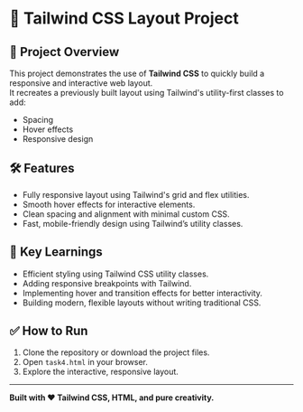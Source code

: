 # 🌟 Tailwind CSS Layout Project

## 📝 Project Overview
This project demonstrates the use of **Tailwind CSS** to quickly build a responsive and interactive web layout.  
It recreates a previously built layout using Tailwind's utility-first classes to add:
- Spacing
- Hover effects
- Responsive design

## 🛠 Features
- Fully responsive layout using Tailwind's grid and flex utilities.
- Smooth hover effects for interactive elements.
- Clean spacing and alignment with minimal custom CSS.
- Fast, mobile-friendly design using Tailwind’s utility classes.



## 🎯 Key Learnings
- Efficient styling using Tailwind CSS utility classes.
- Adding responsive breakpoints with Tailwind.
- Implementing hover and transition effects for better interactivity.
- Building modern, flexible layouts without writing traditional CSS.

## ✅ How to Run
1. Clone the repository or download the project files.
2. Open `task4.html` in your browser.
3. Explore the interactive, responsive layout.

---

**Built with ❤️ Tailwind CSS, HTML, and pure creativity.**
